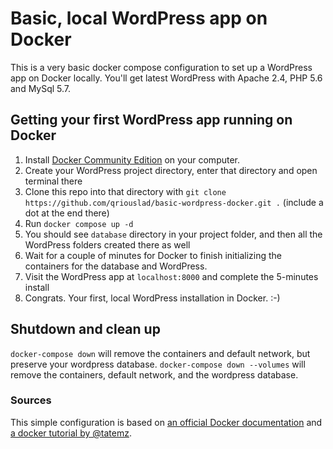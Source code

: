 # Basic, local WordPress app on Docker

This is a very basic docker compose configuration to set up a WordPress app on Docker locally. You'll get latest WordPress with Apache 2.4, PHP 5.6 and MySql 5.7.

## Getting your first WordPress app running on Docker

1. Install [Docker Community Edition](https://www.docker.com/community-edition) on your computer.
2. Create your WordPress project directory, enter that directory and open terminal there
3. Clone this repo into that directory with `git clone https://github.com/qriouslad/basic-wordpress-docker.git .` (include a dot at the end there)
4. Run `docker compose up -d`
5. You should see `database` directory in your project folder, and then all the WordPress folders created there as well
6. Wait for a couple of minutes for Docker to finish initializing the containers for the database and WordPress.
7. Visit the WordPress app at `localhost:8000` and complete the 5-minutes install
8. Congrats. Your first, local WordPress installation in Docker. :-)

## Shutdown and clean up

`docker-compose down` will remove the containers and default network, but preserve your wordpress database. `docker-compose down --volumes` will remove the containers, default network, and the wordpress database.

### Sources

This simple configuration is based on [an official Docker documentation](https://docs.docker.com/compose/wordpress/#define-the-project) and [a docker tutorial by @tatemz](https://medium.com/@tatemz/local-wordpress-development-with-docker-3-easy-steps-a7c375366b9).
